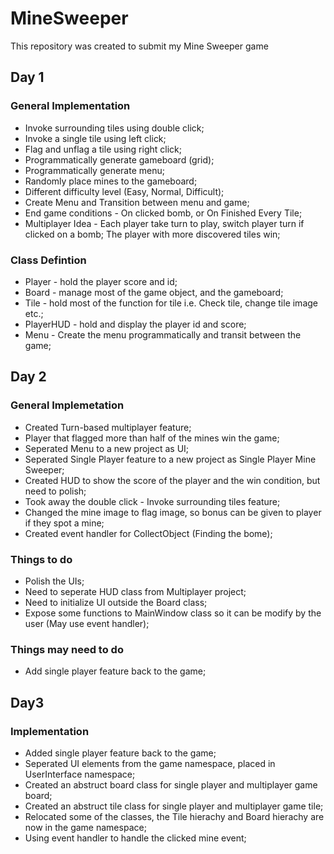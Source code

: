 # MineSweeper
This repository was created to submit my Mine Sweeper game

## Day 1
### General Implementation
* Invoke surrounding tiles using double click;
* Invoke a single tile using left click;
* Flag and unflag a tile using right click;
* Programmatically generate gameboard (grid);
* Programmatically generate menu;
* Randomly place mines to the gameboard;
* Different difficulty level (Easy, Normal, Difficult);
* Create Menu and Transition between menu and game;
* End game conditions - On clicked bomb, or On Finished Every Tile;
* Multiplayer Idea - Each player take turn to play, switch player turn if clicked on a bomb; The player with more discovered tiles win;
### Class Defintion
* Player - hold the player score and id;
* Board - manage most of the game object, and the gameboard;
* Tile - hold most of the function for tile i.e. Check tile, change tile image etc.;
* PlayerHUD - hold and display the player id and score;
* Menu - Create the menu programmatically and transit between the game;

## Day 2
### General Implemetation
* Created Turn-based multiplayer feature;
* Player that flagged more than half of the mines win the game;
* Seperated Menu to a new project as UI;
* Seperated Single Player feature to a new project as Single Player Mine Sweeper;
* Created HUD to show the score of the player and the win condition, but need to polish;
* Took away the double click - Invoke surrounding tiles feature;
* Changed the mine image to flag image, so bonus can be given to player if they spot a mine;
* Created event handler for CollectObject (Finding the bome);

### Things to do
* Polish the UIs;
* Need to seperate HUD class from Multiplayer project;
* Need to initialize UI outside the Board class;
* Expose some functions to MainWindow class so it can be modify by the user (May use event handler);

### Things may need to do
* Add single player feature back to the game;

## Day3
### Implementation
* Added single player feature back to the game;
* Seperated UI elements from the game namespace, placed in UserInterface namespace;
* Created an abstruct board class for single player and multiplayer game board;
* Created an abstruct tile class for single player and multiplayer game tile;
* Relocated some of the classes, the Tile hierachy and Board hierachy are now in the game namespace;
* Using event handler to handle the clicked mine event;
